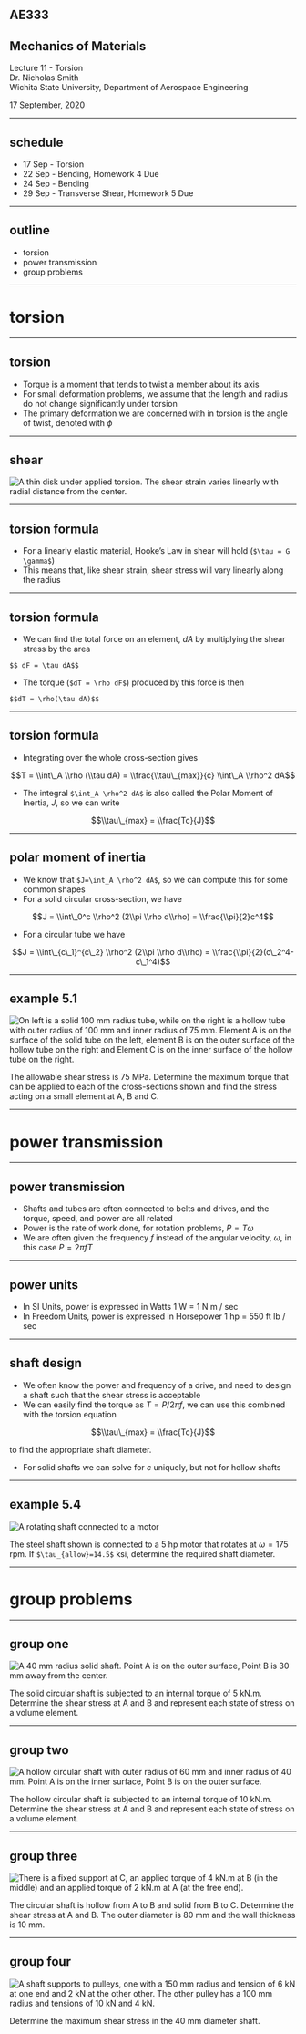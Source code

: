 
## AE333
## Mechanics of Materials
Lecture 11 - Torsion<br/>
Dr. Nicholas Smith<br/>
Wichita State University, Department of Aerospace Engineering

17 September, 2020

----
## schedule

- 17 Sep - Torsion
- 22 Sep - Bending, Homework 4 Due
- 24 Sep - Bending
- 29 Sep - Transverse Shear, Homework 5 Due


----
## outline

<!-- TOC START min:1 max:1 link:false update:true -->
- torsion
- power transmission
- group problems

<!-- TOC END -->

---
# torsion

----
## torsion

-   Torque is a moment that tends to twist a member about its axis
-   For small deformation problems, we assume that the length and radius do not change significantly under torsion
-   The primary deformation we are concerned with in torsion is the angle of twist, denoted with $\phi$

----
## shear

![A thin disk under applied torsion. The shear strain varies linearly with radial distance from the center.](../images/torsion-disk.jpg) <!-- .element width="40%" -->

----
## torsion formula

-   For a linearly elastic material, Hooke’s Law in shear will hold (`$\tau = G \gamma$`)
-   This means that, like shear strain, shear stress will vary linearly along the radius

----
## torsion formula

-   We can find the total force on an element, *dA* by multiplying the shear stress by the area

`$$ dF = \tau dA$$`

-   The torque (`$dT = \rho dF$`) produced by this force is then

`$$dT = \rho(\tau dA)$$`

----
## torsion formula

-   Integrating over the whole cross-section gives

$$T = \\int\_A \\rho (\\tau dA) = \\frac{\\tau\_{max}}{c} \\int\_A \\rho^2 dA$$

-   The integral `$\int_A \rho^2 dA$` is also called the Polar Moment of Inertia, *J*, so we can write

$$\\tau\_{max} = \\frac{Tc}{J}$$

----
## polar moment of inertia

-   We know that `$J=\int_A \rho^2 dA$`, so we can compute this for some common shapes
-   For a solid circular cross-section, we have

$$J = \\int\_0^c \\rho^2 (2\\pi \\rho d\\rho) = \\frac{\\pi}{2}c^4$$

-   For a circular tube we have

$$J = \\int\_{c\_1}^{c\_2} \\rho^2 (2\\pi \\rho d\\rho) = \\frac{\\pi}{2}(c\_2^4-c\_1^4)$$

----
## example 5.1

<div class="left">

![On left is a solid 100 mm radius tube, while on the right is a hollow tube with outer radius of 100 mm and inner radius of 75 mm. Element A is on the surface of the solid tube on the left, element B is on the outer surface of the hollow tube on the right and Element C is on the inner surface of the hollow tube on the right.](../images/example-5-1.png)

</div>
<div class="right">

The allowable shear stress is 75 MPa. Determine the maximum torque that can be applied to each of the cross-sections shown and find the stress acting on a small element at A, B and C.

</div>

---
# power transmission

----
## power transmission

-   Shafts and tubes are often connected to belts and drives, and the torque, speed, and power are all related
-   Power is the rate of work done, for rotation problems, $P = T \omega$
-   We are often given the frequency *f* instead of the angular velocity, $\omega$, in this case $P = 2\pi f T$

----
## power units

-   In SI Units, power is expressed in Watts 1 W = 1 N m / sec
-   In Freedom Units, power is expressed in Horsepower 1 hp = 550 ft lb / sec

----
## shaft design

-   We often know the power and frequency of a drive, and need to design a shaft such that the shear stress is acceptable
-   We can easily find the torque as $T=P/2\pi f$, we can use this combined with the torsion equation

$$\\tau\_{max} = \\frac{Tc}{J}$$

to find the appropriate shaft diameter.
-   For solid shafts we can solve for *c* uniquely, but not for hollow shafts

----
## example 5.4

<div class="left">

![A rotating shaft connected to a motor](../images/example-5-4.jpg)

</div>

<div class="right">

The steel shaft shown is connected to a 5 hp motor that rotates at $\omega=175$ rpm. If `$\tau_{allow}=14.5$` ksi, determine the required shaft diameter.

</div>

---
# group problems

----
## group one

<div class="left">

![A 40 mm radius solid shaft. Point A is on the outer surface, Point B is 30 mm away from the center.](../images/group5-1.jpg)

</div>

<div class="right">

The solid circular shaft is subjected to an internal torque of 5 kN.m. Determine the shear stress at A and B and represent each state of stress on a volume element.  

</div>

----
## group two

<div class="left">

![A hollow circular shaft with outer radius of 60 mm and inner radius of 40 mm. Point A is on the inner surface, Point B is on the outer surface.](../images/group5-2.jpg)

</div>

<div class="right">

The hollow circular shaft is subjected to an internal torque of 10 kN.m. Determine the shear stress at A and B and represent each state of stress on a volume element.  

</div>

----
## group three

<div class="left">

![There is a fixed support at C, an applied torque of 4 kN.m at B (in the middle) and an applied torque of 2 kN.m at A (at the free end).](../images/group5-3.jpg)

</div>

<div class="right">

The circular shaft is hollow from A to B and solid from B to C. Determine the shear stress at A and B. The outer diameter is 80 mm and the wall thickness is 10 mm.

</div>

----
## group four

<div class="left">

![A shaft supports to pulleys, one with a 150 mm radius and tension of 6 kN at one end and 2 kN at the other other. The other pulley has a 100 mm radius and tensions of 10 kN and 4 kN.](../images/group-5-4.png)

</div>

<div class="right">

Determine the maximum shear stress in the 40 mm diameter shaft.

</div>
